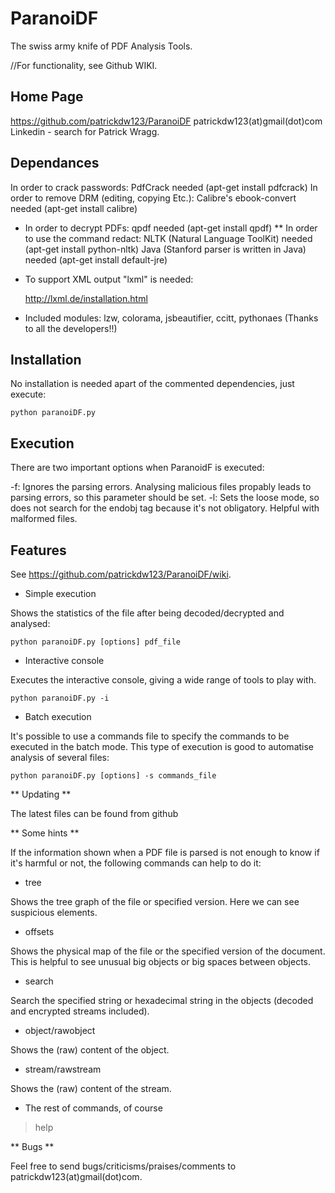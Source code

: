 ParanoiDF
=========

The swiss army knife of PDF Analysis Tools. 

//For functionality, see Github WIKI.

Home Page 
-----------

https://github.com/patrickdw123/ParanoiDF
patrickdw123(at)gmail(dot)com
Linkedin - search for Patrick Wragg.

Dependances
-----------

 In order to crack passwords: PdfCrack needed (apt-get install pdfcrack)
 In order to remove DRM (editing, copying Etc.): Calibre's ebook-convert needed (apt-get install calibre)
* In order to decrypt PDFs: qpdf needed (apt-get install qpdf)
** In order to use the command redact: 
	NLTK (Natural Language ToolKit) needed (apt-get install python-nltk)
	Java (Stanford parser is written in Java) needed (apt-get install default-jre)

* To support XML output "lxml" is needed:

    http://lxml.de/installation.html
    
* Included modules: lzw, colorama, jsbeautifier, ccitt, pythonaes (Thanks to all the developers!!)


Installation
-----------

No installation is needed apart of the commented dependencies, just execute:

	python paranoiDF.py

Execution
-----------

There are two important options when ParanoidF is executed:

-f: Ignores the parsing errors. Analysing malicious files propably leads to parsing errors, so this parameter should be set.
-l: Sets the loose mode, so does not search for the endobj tag because it's not obligatory. Helpful with malformed files.

Features
-----------

See https://github.com/patrickdw123/ParanoiDF/wiki.

* Simple execution

Shows the statistics of the file after being decoded/decrypted and analysed:

    python paranoiDF.py [options] pdf_file



* Interactive console

Executes the interactive console, giving a wide range of tools to play with.

    python paranoiDF.py -i 



* Batch execution

It's possible to use a commands file to specify the commands to be executed in the batch mode. This type of execution is good to automatise analysis of several files:

    python paranoiDF.py [options] -s commands_file 



** Updating **

The latest files can be found from github



** Some hints **

If the information shown when a PDF file is parsed is not enough to know if it's harmful or not, the following commands can help to do it:

* tree

Shows the tree graph of the file or specified version. Here we can see suspicious elements.


* offsets 

Shows the physical map of the file or the specified version of the document. This is helpful to see unusual big objects or big spaces between objects.


* search

Search the specified string or hexadecimal string in the objects (decoded and encrypted streams included).


* object/rawobject

Shows the (raw) content of the object.


* stream/rawstream

Shows the (raw) content of the stream.


* The rest of commands, of course

> help




** Bugs **

Feel free to send bugs/criticisms/praises/comments to patrickdw123(at)gmail(dot)com.
